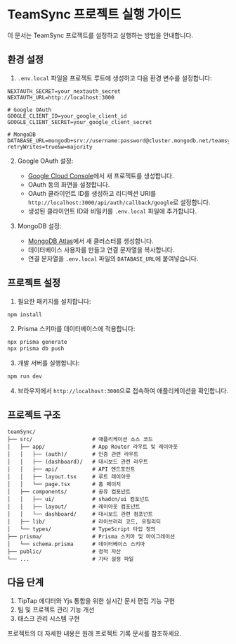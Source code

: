 # TeamSync 프로젝트 실행 가이드

이 문서는 TeamSync 프로젝트를 설정하고 실행하는 방법을 안내합니다.

## 환경 설정

1. `.env.local` 파일을 프로젝트 루트에 생성하고 다음 환경 변수를 설정합니다:

```
NEXTAUTH_SECRET=your_nextauth_secret
NEXTAUTH_URL=http://localhost:3000

# Google OAuth
GOOGLE_CLIENT_ID=your_google_client_id
GOOGLE_CLIENT_SECRET=your_google_client_secret

# MongoDB
DATABASE_URL=mongodb+srv://username:password@cluster.mongodb.net/teamsync?retryWrites=true&w=majority
```

2. Google OAuth 설정:

   - [Google Cloud Console](https://console.cloud.google.com/)에서 새 프로젝트를 생성합니다.
   - OAuth 동의 화면을 설정합니다.
   - OAuth 클라이언트 ID를 생성하고 리디렉션 URI를 `http://localhost:3000/api/auth/callback/google`로 설정합니다.
   - 생성된 클라이언트 ID와 비밀키를 `.env.local` 파일에 추가합니다.

3. MongoDB 설정:
   - [MongoDB Atlas](https://www.mongodb.com/cloud/atlas)에서 새 클러스터를 생성합니다.
   - 데이터베이스 사용자를 만들고 연결 문자열을 복사합니다.
   - 연결 문자열을 `.env.local` 파일의 `DATABASE_URL`에 붙여넣습니다.

## 프로젝트 설정

1. 필요한 패키지를 설치합니다:

```bash
npm install
```

2. Prisma 스키마를 데이터베이스에 적용합니다:

```bash
npx prisma generate
npx prisma db push
```

3. 개발 서버를 실행합니다:

```bash
npm run dev
```

4. 브라우저에서 `http://localhost:3000`으로 접속하여 애플리케이션을 확인합니다.

## 프로젝트 구조

```
teamSync/
├── src/                   # 애플리케이션 소스 코드
│   ├── app/               # App Router 라우트 및 레이아웃
│   │   ├── (auth)/        # 인증 관련 라우트
│   │   ├── (dashboard)/   # 대시보드 관련 라우트
│   │   ├── api/           # API 엔드포인트
│   │   ├── layout.tsx     # 루트 레이아웃
│   │   └── page.tsx       # 홈 페이지
│   ├── components/        # 공유 컴포넌트
│   │   ├── ui/            # shadcn/ui 컴포넌트
│   │   ├── layout/        # 레이아웃 컴포넌트
│   │   └── dashboard/     # 대시보드 관련 컴포넌트
│   ├── lib/               # 라이브러리 코드, 유틸리티
│   └── types/             # TypeScript 타입 정의
├── prisma/                # Prisma 스키마 및 마이그레이션
│   └── schema.prisma      # 데이터베이스 스키마
├── public/                # 정적 자산
└── ...                    # 기타 설정 파일
```

## 다음 단계

1. TipTap 에디터와 Yjs 통합을 위한 실시간 문서 편집 기능 구현
2. 팀 및 프로젝트 관리 기능 개선
3. 태스크 관리 시스템 구현

프로젝트의 더 자세한 내용은 원래 프로젝트 기록 문서를 참조하세요.
